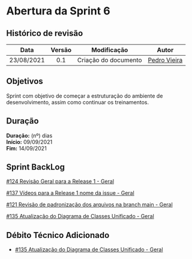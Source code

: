# Abertura da Sprint 6

## Histórico de revisão

| **Data** |  **Versão** | **Modificação**  |  **Autor** |
|:-:|:-:|:-:|:-:|
|    23/08/2021   |  0.1 | Criação do documento  | [Pedro Vieira](https://github.com/Pedro-V8) |

## Objetivos

Sprint com objetivo de começar a estruturação do ambiente de desenvolvimento, assim como continuar os treinamentos.

## Duração

**Duração:** (nº) dias
<br>
**Início:** 09/09/2021
<br>
**Fim:** 14/09/2021

## Sprint BackLog

[#124 Revisão Geral para a Release 1 - Geral](https://github.com/fga-eps-mds/2021-1-hospitalar/issues/124)
<br>

[#137 Vídeos para a Release 1 nome da issue - Geral](https://github.com/fga-eps-mds/2021-1-hospitalar/issues/137)
<br>

[#121 Revisão de padronização  dos arquivos na branch main - Geral](https://github.com/fga-eps-mds/2021-1-hospitalar/issues/121)
<br>

[#135 Atualização do Diagrama de Classes Unificado - Geral](https://github.com/fga-eps-mds/2021-1-hospitalar/issues/135)
<br>


## Débito Técnico Adicionado

- [#135 Atualização do Diagrama de Classes Unificado - Geral](https://github.com/fga-eps-mds/2021-1-hospitalar/issues/135)
